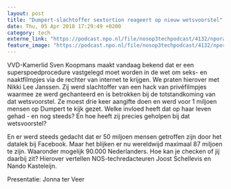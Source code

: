```yaml
---
layout: post
title: "Dumpert-slachtoffer sextortion reageert op nieuw wetsvoorstel"
date: Thu, 05 Apr 2018 17:29:49 +0200
category: tech
externe_link: "https://podcast.npo.nl/file/nosop3techpodcast/4132/nporadio1_nosop3techpodcast_20180405_dumpert-slachtoffer-sextortion-reageert-op-nieuw-wetsvoorstel.mp3"
feature_image: "https://podcast.npo.nl/file/nosop3techpodcast/4132/nporadio1_nosop3techpodcast_20180405_dumpert-slachtoffer-sextortion-reageert-op-nieuw-wetsvoorstel.mp3"
---
```


VVD-Kamerlid Sven Koopmans maakt vandaag bekend dat er een superspoedprocedure vastgelegd moet worden in de wet om seks- en naaktfilmpjes via de rechter van internet te krijgen. We praten hierover met Nikki Lee Janssen. Zij werd slachtoffer van een hack van privéfilmpjes waarmee ze werd gechanteerd en is betrokken bij de totstandkoming van dat wetsvoorstel.
Ze moest drie keer aangifte doen en werd voor 1 miljoen mensen op Dumpert te kijk gezet. Welke invloed heeft dat op haar leven gehad - en nog steeds? En hoe heeft zij precies geholpen bij dat wetsvoorstel?

En er werd steeds gedacht dat er 50 miljoen mensen getroffen zijn door het datalek bij Facebook. Maar het blijken er nu wereldwijd maximaal 87 miljoen te zijn. Waaronder mogelijk 90.000 Nederlanders. Hoe kan je checken of jij daarbij zit? Hierover vertellen NOS-techredacteuren Joost Schellevis en Nando Kasteleijn.

Presentatie: Jonna ter Veer<img src="http://feeds.feedburner.com/~r/nosop3-tech-podcast/~4/DfB4nqCdWXc" height="1" width="1" alt=""/>
